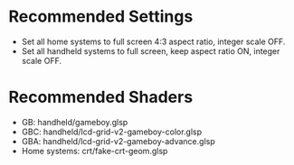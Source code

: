# Recommended Settings

- Set all home systems to full screen 4:3 aspect ratio, integer scale OFF.
- Set all handheld systems to full screen, keep aspect ratio ON, integer scale OFF.

# Recommended Shaders

- GB: handheld/gameboy.glsp
- GBC: handheld/lcd-grid-v2-gameboy-color.glsp
- GBA: handheld/lcd-grid-v2-gameboy-advance.glsp
- Home systems: crt/fake-crt-geom.glsp
